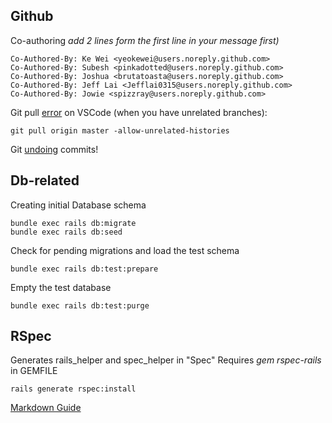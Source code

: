 ## Github

Co-authoring _add 2 lines form the first line in your message first)_

    Co-Authored-By: Ke Wei <yeokewei@users.noreply.github.com>
    Co-Authored-By: Subesh <pinkadotted@users.noreply.github.com>
    Co-Authored-By: Joshua <brutatoasta@users.noreply.github.com>
    Co-Authored-By: Jeff Lai <Jefflai0315@users.noreply.github.com>    
    Co-Authored-By: Jowie <spizzray@users.noreply.github.com>  



Git pull [error](https://www.datree.io/resources/git-error-fatal-refusing-to-merge-unrelated-histories) on VSCode (when you have unrelated branches):

    git pull origin master -allow-unrelated-histories

Git [undoing](https://stackoverflow.com/questions/22682870/how-can-i-undo-pushed-commits-using-git) commits!



## Db-related

Creating initial Database schema

    bundle exec rails db:migrate
    bundle exec rails db:seed

Check for pending migrations and load the test schema

    bundle exec rails db:test:prepare

Empty the test database

    bundle exec rails db:test:purge

## RSpec
Generates rails_helper and spec_helper in "Spec"
Requires *gem rspec-rails* in GEMFILE

    rails generate rspec:install



[Markdown Guide](https://agea.github.io/tutorial.md/)